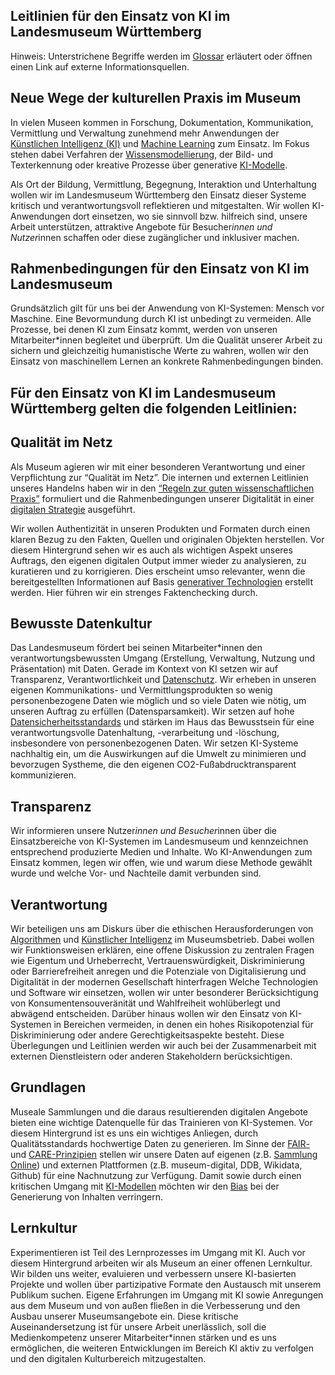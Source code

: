 ## Leitlinien für den Einsatz von KI im Landesmuseum Württemberg

Hinweis: Unterstrichene Begriffe werden im [Glossar](0200_glossar.md) erläutert oder öffnen einen Link auf externe Informationsquellen.

## Neue Wege der kulturellen Praxis im Museum
In vielen Museen kommen in Forschung, Dokumentation, Kommunikation, Vermittlung und Verwaltung zunehmend mehr Anwendungen der [Künstlichen Intelligenz (KI)](0211_glossar_kuenstlicheintelligenz) und [Machine Learning](0213_glossar_machinelearning.md) zum Einsatz. Im Fokus stehen dabei Verfahren der [Wissensmodellierung](0218_glossar_wissensmodellierung), der Bild- und Texterkennung oder kreative Prozesse über generative [KI-Modelle](0210_glossar_generativeKI.md).

Als Ort der Bildung, Vermittlung, Begegnung, Interaktion und Unterhaltung wollen wir im Landesmuseum Württemberg den Einsatz dieser Systeme kritisch und verantwortungsvoll reflektieren und mitgestalten. Wir wollen KI-Anwendungen dort einsetzen, wo sie sinnvoll bzw. hilfreich sind, unsere Arbeit unterstützen, attraktive Angebote für Besucher*innen und Nutzer*innen schaffen oder diese zugänglicher und inklusiver machen. 

## Rahmenbedingungen für den Einsatz von KI im Landesmuseum
Grundsätzlich gilt für uns bei der Anwendung von KI-Systemen: Mensch vor Maschine. Eine Bevormundung durch KI ist unbedingt zu vermeiden. Alle Prozesse, bei denen KI zum Einsatz kommt, werden von unseren Mitarbeiter*innen begleitet und überprüft.
Um die Qualität unserer Arbeit zu sichern und gleichzeitig humanistische Werte zu wahren, wollen wir den Einsatz von maschinellem Lernen an konkrete Rahmenbedingungen binden.

## Für den Einsatz von KI im Landesmuseum Württemberg gelten die folgenden Leitlinien:

## Qualität im Netz
Als Museum agieren wir mit einer besonderen Verantwortung und einer Verpflichtung zur “Qualität im Netz”. Die internen und externen Leitlinien unseres Handelns haben wir in den [“Regeln zur guten wissenschaftlichen Praxis”](0216_glossar_regeln.md) formuliert und die Rahmenbedingungen unserer Digitalität in einer [digitalen Strategie](0208_glossar_digitalestrategie.md) ausgeführt.

Wir wollen Authentizität in unseren Produkten und Formaten durch einen klaren Bezug zu den Fakten, Quellen und originalen Objekten herstellen. Vor diesem Hintergrund sehen wir es auch als wichtigen Aspekt unseres Auftrags, den eigenen digitalen Output immer wieder zu analysieren, zu kuratieren und zu korrigieren. Dies erscheint umso relevanter, wenn die bereitgestellten Informationen auf Basis [generativer Technologien](0210_glossar_generativeki.md) erstellt werden. Hier führen wir ein strenges Faktenchecking durch. 

## Bewusste Datenkultur
Das Landesmuseum fördert bei seinen Mitarbeiter*innen den verantwortungsbewussten Umgang (Erstellung, Verwaltung, Nutzung und Präsentation) mit Daten. Gerade im Kontext von KI setzen wir auf Transparenz, Verantwortlichkeit und [Datenschutz](0205_glossar_datenschutzbestimmungen.md). 
Wir erheben in unseren eigenen Kommunikations- und Vermittlungsprodukten so wenig personenbezogene Daten wie möglich und so viele Daten wie nötig, um unseren Auftrag zu erfüllen (Datensparsamkeit). Wir setzen auf hohe [Datensicherheitsstandards](0206_glossar_datensicherheitsstandards.md) und stärken im Haus das Bewusstsein für eine verantwortungsvolle Datenhaltung, -verarbeitung und -löschung, insbesondere von personenbezogenen Daten. Wir setzen KI-Systeme nachhaltig ein, um die Auswirkungen auf die Umwelt zu minimieren und bevorzugen Systheme, die den eigenen CO2-Fußabdrucktransparent kommunizieren.

## Transparenz
Wir informieren unsere Nutzer*innen und Besucher*innen über die Einsatzbereiche von KI-Systemen im Landesmuseum und kennzeichnen entsprechend produzierte Medien und Inhalte. Wo KI-Anwendungen zum Einsatz kommen, legen wir offen, wie und warum diese Methode gewählt wurde und welche Vor- und Nachteile damit verbunden sind.

## Verantwortung
Wir beteiligen uns am Diskurs über die ethischen Herausforderungen von [Algorithmen](0201_glossar_algorithmen.md) und [Künstlicher Intelligenz](0211_glossar_kuenstlicheintelligenz.md) im Museumsbetrieb. Dabei wollen wir Funktionsweisen erklären, eine offene Diskussion zu zentralen Fragen wie Eigentum und Urheberrecht, Vertrauenswürdigkeit, Diskriminierung oder Barrierefreiheit anregen und die Potenziale von Digitalisierung und Digitalität in der modernen Gesellschaft hinterfragen
Welche Technologien und Software wir einsetzen, wollen wir unter besonderer Berücksichtigung von Konsumentensouveränität und Wahlfreiheit wohlüberlegt und abwägend entscheiden. Darüber hinaus wollen wir den Einsatz von KI-Systemen in Bereichen vermeiden, in denen ein hohes Risikopotenzial für Diskriminierung oder andere Gerechtigkeitsaspekte besteht. Diese Überlegungen und Leitlinien werden wir auch bei der Zusammenarbeit mit externen Dienstleistern oder anderen Stakeholdern berücksichtigen.

## Grundlagen 
Museale Sammlungen und die daraus resultierenden digitalen Angebote bieten eine wichtige Datenquelle für das Trainieren von KI-Systemen. Vor diesem Hintergrund ist es uns ein wichtiges Anliegen, durch Qualitätsstandards hochwertige Daten zu generieren. Im Sinne der [FAIR-](0209_glossar_fair.md) und [CARE-Prinzipien](0204_glossar_care.md) stellen wir unsere Daten auf eigenen (z.B. [Sammlung Online](https://www.landesmuseum-stuttgart.de/sammlung/sammlung-online)) und externen Plattformen (z.B. museum-digital, DDB, Wikidata, Github) für eine Nachnutzung zur Verfügung. Damit sowie durch einen kritischen Umgang mit [KI-Modellen](0210_glossar_generativeKI.md) möchten wir den [Bias](0202_glossar_bias-md) bei der Generierung von Inhalten verringern. 

## Lernkultur
Experimentieren ist Teil des Lernprozesses im Umgang mit KI. Auch vor diesem Hintergrund arbeiten wir als Museum an einer offenen Lernkultur. Wir bilden uns weiter, evaluieren und verbessern unsere KI-basierten Projekte und wollen über partizipative Formate den Austausch mit unserem Publikum suchen. Eigene Erfahrungen im Umgang mit KI sowie Anregungen aus dem Museum und von außen fließen in die Verbesserung und den Ausbau unserer Museumsangebote ein. Diese kritische Auseinandersetzung ist für unsere Arbeit unerlässlich, soll die Medienkompetenz unserer Mitarbeiter*innen stärken und es uns ermöglichen, die weiteren Entwicklungen im Bereich KI aktiv zu verfolgen und den digitalen Kulturbereich mitzugestalten.
